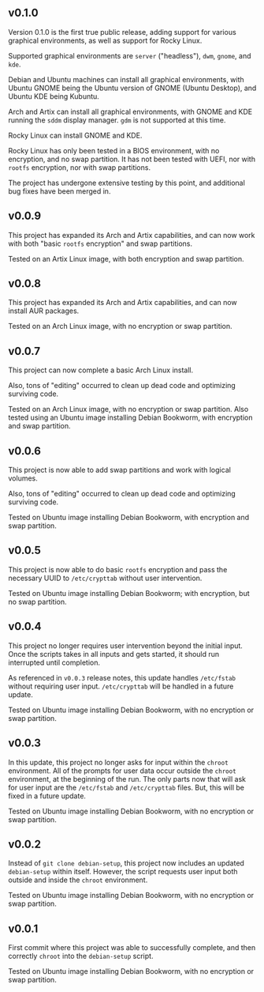 ## v0.1.0

Version 0.1.0 is the first true public release, adding support for various graphical environments, as well as support for Rocky Linux.

Supported graphical environments are `server` ("headless"), `dwm`, `gnome`, and `kde`.

Debian and Ubuntu machines can install all graphical environments, with Ubuntu GNOME being the Ubuntu version of GNOME (Ubuntu Desktop), and Ubuntu KDE being Kubuntu.

Arch and Artix can install all graphical environments, with GNOME and KDE running the `sddm` display manager. `gdm` is not supported at this time.

Rocky Linux can install GNOME and KDE.

Rocky Linux has only been tested in a BIOS environment, with no encryption, and no swap partition. It has not been tested with UEFI, nor with `rootfs` encryption, nor with swap partitions.

The project has undergone extensive testing by this point, and additional bug fixes have been merged in.

## v0.0.9

This project has expanded its Arch and Artix capabilities, and can now work with both "basic `rootfs` encryption" and swap partitions.

Tested on an Artix Linux image, with both encryption and swap partition.

## v0.0.8

This project has expanded its Arch and Artix capabilities, and can now install AUR packages.

Tested on an Arch Linux image, with no encryption or swap partition.

## v0.0.7

This project can now complete a basic Arch Linux install.

Also, tons of "editing" occurred to clean up dead code and optimizing surviving code.

Tested on an Arch Linux image, with no encryption or swap partition. Also tested using an Ubuntu image installing Debian Bookworm, with encryption and swap partition.

## v0.0.6

This project is now able to add swap partitions and work with logical volumes.

Also, tons of "editing" occurred to clean up dead code and optimizing surviving code.

Tested on Ubuntu image installing Debian Bookworm, with encryption and swap partition.

## v0.0.5

This project is now able to do basic `rootfs` encryption and pass the necessary UUID to `/etc/crypttab` without user intervention.

Tested on Ubuntu image installing Debian Bookworm; with encryption, but no swap partition.

## v0.0.4

This project no longer requires user intervention beyond the initial input. Once the scripts takes in all inputs and gets started, it should run interrupted until completion.

As referenced in `v0.0.3` release notes, this update handles `/etc/fstab` without requiring user input. `/etc/crypttab` will be handled in a future update.

Tested on Ubuntu image installing Debian Bookworm, with no encryption or swap partition.

## v0.0.3

In this update, this project no longer asks for input within the `chroot` environment. All of the prompts for user data occur outside the `chroot` environment, at the beginning of the run. The only parts now that will ask for user input are the `/etc/fstab` and `/etc/crypttab` files. But, this will be fixed in a future update.

Tested on Ubuntu image installing Debian Bookworm, with no encryption or swap partition.

## v0.0.2

Instead of `git clone debian-setup`, this project now includes an updated `debian-setup` within itself. However, the script requests user input both outside and inside the `chroot` environment.

Tested on Ubuntu image installing Debian Bookworm, with no encryption or swap partition.

## v0.0.1

First commit where this project was able to successfully complete, and then correctly `chroot` into the `debian-setup` script.

Tested on Ubuntu image installing Debian Bookworm, with no encryption or swap partition.
